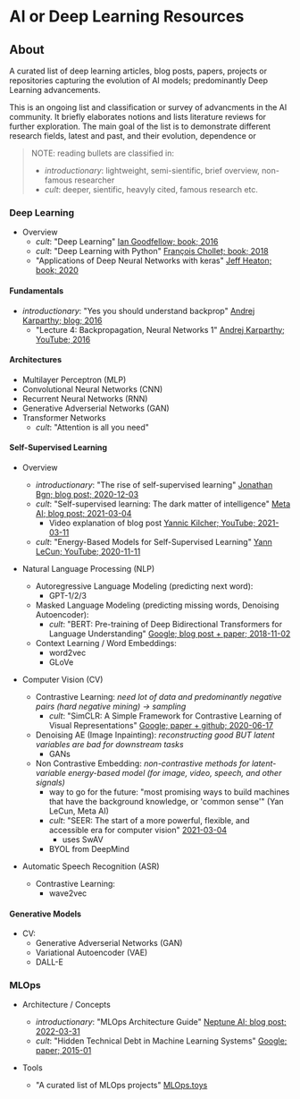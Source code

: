 # AI or Deep Learning Resources

## About

A curated list of deep learning articles, blog posts, papers, projects or repositories capturing the evolution of AI models; predominantly Deep Learning advancements.

This is an ongoing list and classification or survey of advancments in the AI community. It briefly elaborates notions and lists literature reviews for further exploration. The main goal of the list is to demonstrate different research fields, latest and past, and their evolution, dependence or 

> NOTE: reading bullets are classified in:
> - *introductionary*: lightweight, semi-sientific, brief overview, non-famous researcher
> - *cult*: deeper, sientific, heavyly cited, famous research
> etc. 


### Deep Learning

- Overview
  - *cult*: "Deep Learning" [Ian Goodfellow; book; 2016](https://www.deeplearningbook.org/)
  - *cult*: "Deep Learning with Python" [François Chollet; book; 2018](https://tanthiamhuat.files.wordpress.com/2018/03/deeplearningwithpython.pdf)
  - "Applications of Deep Neural Networks with keras" [Jeff Heaton; book; 2020](https://arxiv.org/pdf/2009.05673.pdf) 

#### Fundamentals

- *introductionary*: "Yes you should understand backprop" [Andrej Karparthy; blog; 2016](https://karpathy.medium.com/yes-you-should-understand-backprop-e2f06eab496b)
  - "Lecture 4: Backpropagation, Neural Networks 1" [Andrej Karparthy; YouTube; 2016](https://www.youtube.com/watch?v=i94OvYb6noo) 

#### Architectures

- Multilayer Perceptron (MLP)
- Convolutional Neural Networks (CNN)
- Recurrent Neural Networks (RNN)
- Generative Adverserial Networks (GAN)
- Transformer Networks
  - *cult*: "Attention is all you need"


#### Self-Supervised Learning

- Overview
  - *introductionary*: "The rise of self-supervised learning" [Jonathan Bgn; blog post; 2020-12-03](https://jonathanbgn.com/2020/12/31/self-supervised-learning.html)
  - *cult*: "Self-supervised learning: The dark matter of intelligence" [Meta AI; blog post; 2021-03-04](https://ai.facebook.com/blog/self-supervised-learning-the-dark-matter-of-intelligence/)
    - Video explanation of blog post [Yannic Kilcher; YouTube; 2021-03-11](https://www.youtube.com/watch?v=Ag1bw8MfHGQ)  
  - *cult*: "Energy-Based Models for Self-Supervised Learning" [Yann LeCun; YouTube; 2020-11-11](https://www.youtube.com/watch?v=BqgnnrojVBI)

- Natural Language Processing (NLP)
  - Autoregressive Language Modeling (predicting next word):
    - GPT-1/2/3
  - Masked Language Modeling (predicting missing words, Denoising Autoencoder):
    - *cult*: "BERT: Pre-training of Deep Bidirectional Transformers for Language Understanding" [Google; blog post + paper; 2018-11-02](https://ai.googleblog.com/2018/11/open-sourcing-bert-state-of-art-pre.html)
  - Context Learning / Word Embeddings:
    - word2vec
    - GLoVe

- Computer Vision (CV)
  - Contrastive Learning: *need lot of data and predominantly negative pairs (hard negative mining) -> sampling*
    - *cult*: "SimCLR: A Simple Framework for Contrastive Learning of Visual Representations" [Google; paper + github; 2020-06-17](https://github.com/google-research/simclr)
  - Denoising AE (Image Inpainting): *reconstructing good BUT latent variables are bad for downstream tasks*
    - GANs
  - Non Contrastive Embedding: *non-contrastive methods for latent-variable energy-based model (for image, video, speech, and other signals)*
    - way to go for the future: "most promising ways to build machines that have the background knowledge, or 'common sense'" (Yan LeCun, Meta AI)
    - *cult*: "SEER: The start of a more powerful, flexible, and accessible era for computer vision" [2021-03-04](https://ai.facebook.com/blog/seer-the-start-of-a-more-powerful-flexible-and-accessible-era-for-computer-vision/)
      - uses SwAV
    - BYOL from DeepMind

- Automatic Speech Recognition (ASR)
  - Contrastive Learning:
    - wave2vec

#### Generative Models

- CV:
  - Generative Adverserial Networks (GAN) 
  - Variational Autoencoder (VAE)
  - DALL-E


### MLOps

- Architecture / Concepts
  - *introductionary*: "MLOps Architecture Guide" [Neptune AI; blog post; 2022-03-31](https://neptune.ai/blog/mlops-architecture-guide)
  - *cult*: "Hidden Technical Debt in Machine Learning Systems" [Google; paper; 2015-01](https://proceedings.neurips.cc/paper/2015/file/86df7dcfd896fcaf2674f757a2463eba-Paper.pdf)

- Tools
  - "A curated list of MLOps projects" [MLOps.toys](https://mlops.toys/feature-store)
